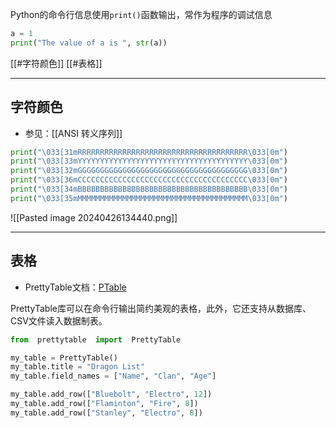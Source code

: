 Python的命令行信息使用`print()`函数输出，常作为程序的调试信息

```python
a = 1
print("The value of a is ", str(a))
```

[[#字符颜色]]
[[#表格]]

---
## 字符颜色

+ 参见：[[ANSI 转义序列]]

```python
print("\033[31mRRRRRRRRRRRRRRRRRRRRRRRRRRRRRRRRRRRRRR\033[0m")
print("\033[33mYYYYYYYYYYYYYYYYYYYYYYYYYYYYYYYYYYYYYY\033[0m")
print("\033[32mGGGGGGGGGGGGGGGGGGGGGGGGGGGGGGGGGGGGGG\033[0m")
print("\033[36mCCCCCCCCCCCCCCCCCCCCCCCCCCCCCCCCCCCCCC\033[0m")
print("\033[34mBBBBBBBBBBBBBBBBBBBBBBBBBBBBBBBBBBBBBB\033[0m")
print("\033[35mMMMMMMMMMMMMMMMMMMMMMMMMMMMMMMMMMMMMMM\033[0m")
```

![[Pasted image 20240426134440.png]]

---
## 表格

+ PrettyTable文档：[PTable](https://ptable.readthedocs.io/en/latest/tutorial.html)

PrettyTable库可以在命令行输出简约美观的表格，此外，它还支持从数据库、CSV文件读入数据制表。

```python
from  prettytable  import  PrettyTable

my_table = PrettyTable()
my_table.title = "Dragon List"
my_table.field_names = ["Name", "Clan", "Age"]

my_table.add_row(["Bluebolt", "Electro", 12])
my_table.add_row(["Flaminton", "Fire", 8])
my_table.add_row(["Stanley", "Electro", 8])
```

